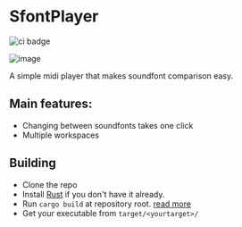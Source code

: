 # SfontPlayer
![ci badge](https://github.com/sevonj/sfontplayer/actions/workflows/rust.yml/badge.svg)

![image](https://github.com/user-attachments/assets/e8a97024-355a-48f1-b7a8-cccafeb42afc)

A simple midi player that makes soundfont comparison easy.

## Main features:
- Changing between soundfonts takes one click
- Multiple workspaces

## Building
- Clone the repo
- Install [Rust](https://www.rust-lang.org/) if you don't have it already.
- Run `cargo build` at repository root. [read more](https://doc.rust-lang.org/cargo/commands/cargo-build.html)
- Get your executable from `target/<yourtarget>/`
